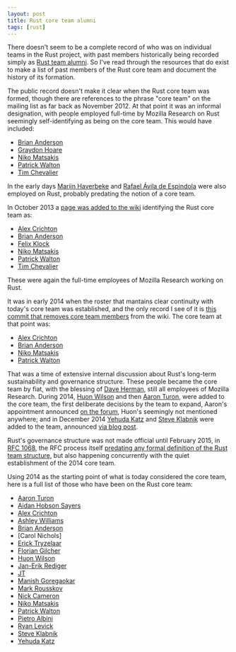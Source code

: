 ```yaml
---
layout: post
title: Rust core team alumni
tags: [rust]
---
```


There doesn't seem to be a complete record of who was on individual teams in the
Rust project, with past members historically being recorded simply as [Rust team
alumni][rta]. So I've read through the resources that do exist to make a list of
past members of the Rust core team and document the history of its formation.

[rta]: https://www.rust-lang.org/governance/teams/alumni

The public record doesn't make it clear when the Rust core team was formed,
though there are references to the phrase "core team" on the mailing list as far
back as November 2012. At that point it was an informal designation, with people
employed full-time by Mozilla Research on Rust seemingly self-identifying as
being on the core team. This would have included:

- [Brian Anderson]
- [Graydon Hoare]
- [Niko Matsakis]
- [Patrick Walton]
- [Tim Chevalier]

In the early days [Marijn Haverbeke] and [Rafael Ávila de Espindola] were
also employed on Rust, probably predating the notion of a core team.

In October 2013 a [page was added to the wiki][wiki] identifying the Rust core
team as:

- [Alex Crichton]
- [Brian Anderson]
- [Felix Klock]
- [Niko Matsakis]
- [Patrick Walton]
- [Tim Chevalier]

[wiki]: https://github.com/rust-lang/rust-wiki-backup/commit/62db7ee8a0fad584f18fc886069e59aaf8e2b735#diff-8e8933599680def436f5c7df750d85b01c0cdd14e6f30bb2e0b1cc01723e9d12

These were again the full-time employees of Mozilla Research working on Rust.

It was in early 2014 when the roster that mantains clear continuity with
today's core team was established, and the only record I see of it is [this
commit that removes core team members][rm] from the wiki. The core
team at that point was:

[rm]: https://github.com/rust-lang/rust-wiki-backup/commit/30b5791e7f1f4a8850be9f7699783227539e251f#diff-8e8933599680def436f5c7df750d85b01c0cdd14e6f30bb2e0b1cc01723e9d12

- [Alex Crichton]
- [Brian Anderson]
- [Niko Matsakis]
- [Patrick Walton]

That was a time of extensive internal discussion about Rust's long-term
sustainability and governance structure. These people became the core team by
fiat, with the blessing of [Dave Herman], still all employees of Mozilla
Research. During 2014, [Huon Wilson] and then [Aaron Turon], were added to the core
team, the first deliberate decisions by the team to expand, Aaron's appointment
announced [on the forum][aforum], Huon's seemingly not mentioned anywhere; and
in December 2014 [Yehuda Katz] and [Steve Klabnik] were added to the team,
announced [via blog post][added].

[aforum]: https://internals.rust-lang.org/t/announcement-aaron-turon-on-rust-core-team/437
[added]: https://blog.rust-lang.org/2014/12/12/Core-Team.html

Rust's governance structure was not made official until February 2015,
in [RFC 1068], the RFC process itself [predating any formal definition
of the Rust team structure][rfcintro], but also happening concurrently
with the quiet establishment of the 2014 core team.

[RFC 1068]: https://github.com/rust-lang/rfcs/blob/master/text/1068-rust-governance.md
[rfcintro]: https://mail.mozilla.org/pipermail/rust-dev/2014-March/008973.html

Using 2014 as the starting point of what is today considered the core team,
here is a full list of those who have been on the Rust core team:

- [Aaron Turon]
- [Aidan Hobson Sayers]
- [Alex Crichton]
- [Ashley Williams]
- [Brian Anderson]
- [Carol Nichols]
- [Erick Tryzelaar]
- [Florian Gilcher]
- [Huon Wilson]
- [Jan-Erik Rediger]
- [JT]
- [Manish Goregaokar]
- [Mark Rousskov]
- [Nick Cameron]
- [Niko Matsakis]
- [Patrick Walton]
- [Pietro Albini]
- [Ryan Levick]
- [Steve Klabnik]
- [Yehuda Katz]

<!-- -->

[Dave Herman]: https://github.com/dherman
[Felix Klock]: https://github.com/pnkfelix
[Graydon Hoare]: https://github.com/graydon
[Marijn Haverbeke]: https://github.com/marijnh/
[Rafael Ávila de Espindola]: https://github.com/espindola
[Tim Chevalier]: https://github.com/catamorphism

[Aaron Turon]: https://github.com/aturon
[Aidan Hobson Sayers]: https://github.com/aidanhs
[Alex Crichton]: https://github.com/alexcrichton
[Ashley Williams]: https://github.com/ashleygwilliams
[Brian Anderson]: https://github.com/brson
[Caral Nichols]: https://github.com/carols10cents
[Erick Tryzelaar]: https://github.com/erickt
[Florian Gilcher]: https://github.com/skade
[Huon Wilson]: https://github.com/huonw
[Jan-Erik Rediger]: https://github.com/badboy
[JT]: https://github.com/jntrnr
[Manish Goregaokar]: https://github.com/Manishearth
[Mark Rousskov]: https://github.com/Mark-Simulacrum
[Nick Cameron]: https://github.com/nrc
[Niko Matsakis]: https://github.com/nikomatsakis
[Patrick Walton]: https://github.com/pcwalton
[Pietro Albini]: https://github.com/pietroalbini
[Ryan Levick]: https://github.com/rylev
[Steve Klabnik]: https://github.com/steveklabnik
[Yehuda Katz]: https://github.com/wycats

